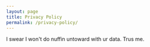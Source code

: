 ```yaml
---
layout: page
title: Privacy Policy
permalink: /privacy-policy/
---
```


I swear I won't do nuffin untoward with ur data. Trus me.